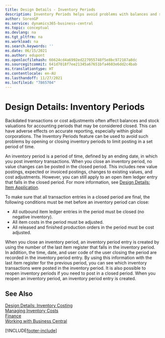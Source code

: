 ```yaml
---
title: Design Details - Inventory Periods
description: Inventory Periods helps avoid problems with balances and stock valuations by opening or closing inventory periods to limit posting in a set period of time.
author: SorenGP
ms.service: dynamics365-business-central
ms.topic: conceptual
ms.devlang: na
ms.tgt_pltfrm: na
ms.workload: na
ms.search.keywords: ''
ms.date: 06/15/2021
ms.author: edupont
ms.openlocfilehash: 66624cd4a6992ed227055748f5e8bc972187a8dc
ms.sourcegitcommit: 641d7018f7ee21345a67651bfa4603e6dd2c4bab
ms.translationtype: HT
ms.contentlocale: en-AU
ms.lasthandoff: 11/27/2021
ms.locfileid: "7865704"
---
```

# <a name="design-details-inventory-periods"></a>Design Details: Inventory Periods
Backdated transactions or cost adjustments often affect balances and stock valuations for accounting periods that may be considered closed. This can have adverse effects on accurate reporting, especially within global corporations. The Inventory Periods feature can be used to avoid such problems by opening or closing inventory periods to limit posting in a set period of time.  

 An inventory period is a period of time, defined by an ending date, in which you post inventory transactions. When you close an inventory period, no value changes can be posted in the closed period. This includes new value postings, expected or invoiced postings, changes to existing values, and cost adjustments. However, you can still apply to an open item ledger entry that falls in the closed period. For more information, see [Design Details: Item Application](design-details-item-application.md).  

 To make sure that all transaction entries in a closed period are final, the following conditions must be met before an inventory period can close:  

-   All outbound item ledger entries in the period must be closed (no negative inventory).  
-   All item costs in the period must be adjusted.  
-   All released and finished production orders in the period must be cost adjusted.  

 When you close an inventory period, an inventory period entry is created by using the number of the last item register that falls in the inventory period. In addition, the time, date, and user code of the user closing the period are recorded in the inventory period entry. By using this information with the last item register for the previous period, you can see which inventory transactions were posted in the inventory period. It is also possible to reopen inventory periods if you need to post in a closed period. When you reopen an inventory period, an inventory period entry is created.  

## <a name="see-also"></a>See Also

[Design Details: Inventory Costing](design-details-inventory-costing.md)  
[Managing Inventory Costs](finance-manage-inventory-costs.md)  
[Finance](finance.md)  
[Working with Business Central](ui-work-product.md)  


[!INCLUDE[footer-include](includes/footer-banner.md)]